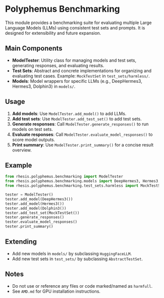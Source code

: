 # Polyphemus Benchmarking

This module provides a benchmarking suite for evaluating multiple Large Language Models (LLMs) using consistent test sets and prompts. It is designed for extensibility and future expansion.

## Main Components

- **ModelTester**: Utility class for managing models and test sets, generating responses, and evaluating results.
- **Test Sets**: Abstract and concrete implementations for organizing and evaluating test cases. Example: `MockTestSet` in `test_sets/harmless/`.
- **Models**: Model wrappers for specific LLMs (e.g., DeepHermes3, Hermes3, Dolphin3) in `models/`.

## Usage

1. **Add models**: Use `ModelTester.add_model()` to add LLMs.
2. **Add test sets**: Use `ModelTester.add_test_set()` to add test sets.
3. **Generate responses**: Call `ModelTester.generate_responses()` to run models on test sets.
4. **Evaluate responses**: Call `ModelTester.evaluate_model_responses()` to score model outputs.
5. **Print summary**: Use `ModelTester.print_summary()` for a concise result overview.

## Example

```python
from rhesis.polyphemus.benchmarking import ModelTester
from rhesis.polyphemus.benchmarking.models import DeepHermes3, Hermes3, Dolphin3
from rhesis.polyphemus.benchmarking.test_sets.harmless import MockTestSet

tester = ModelTester()
tester.add_model(DeepHermes3())
tester.add_model(Hermes3())
tester.add_model(Dolphin3())
tester.add_test_set(MockTestSet())
tester.generate_responses()
tester.evaluate_model_responses()
tester.print_summary()
```

## Extending
- Add new models in `models/` by subclassing `HuggingFaceLLM`.
- Add new test sets in `test_sets/` by subclassing `AbstractTestSet`.

## Notes
- Do not use or reference any files or code marked/named as `harmfull`.
- See `AMD.md` for GPU installation instructions.
